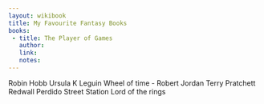 ```yaml
---
layout: wikibook
title: My Favourite Fantasy Books
books:
 - title: The Player of Games
   author: 
   link: 
   notes: 
---
```


Robin Hobb
Ursula K Leguin
Wheel of time - Robert Jordan
Terry Pratchett
Redwall
Perdido Street Station
Lord of the rings

